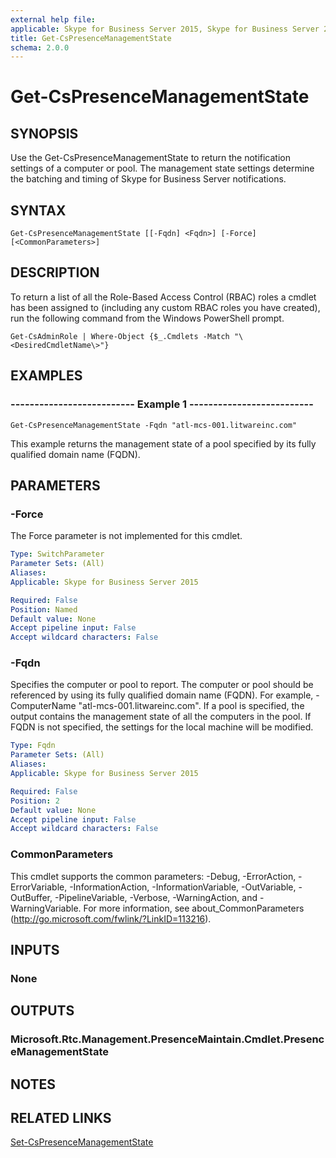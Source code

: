 ```yaml
---
external help file: 
applicable: Skype for Business Server 2015, Skype for Business Server 2019
title: Get-CsPresenceManagementState
schema: 2.0.0
---
```


# Get-CsPresenceManagementState

## SYNOPSIS
Use the Get-CsPresenceManagementState to return the notification settings of a computer or pool.
The management state settings determine the batching and timing of Skype for Business Server notifications.

## SYNTAX

```
Get-CsPresenceManagementState [[-Fqdn] <Fqdn>] [-Force] [<CommonParameters>]
```

## DESCRIPTION
To return a list of all the Role-Based Access Control (RBAC) roles a cmdlet has been assigned to (including any custom RBAC roles you have created), run the following command from the Windows PowerShell prompt.

`Get-CsAdminRole | Where-Object {$_.Cmdlets -Match "\<DesiredCmdletName\>"}`

## EXAMPLES

### -------------------------- Example 1 --------------------------
```
Get-CsPresenceManagementState -Fqdn "atl-mcs-001.litwareinc.com"
```

This example returns the management state of a pool specified by its fully qualified domain name (FQDN).


## PARAMETERS

### -Force
The Force parameter is not implemented for this cmdlet.

```yaml
Type: SwitchParameter
Parameter Sets: (All)
Aliases: 
Applicable: Skype for Business Server 2015

Required: False
Position: Named
Default value: None
Accept pipeline input: False
Accept wildcard characters: False
```

### -Fqdn
Specifies the computer or pool to report.
The computer or pool should be referenced by using its fully qualified domain name (FQDN).
For example, -ComputerName "atl-mcs-001.litwareinc.com".
If a pool is specified, the output contains the management state of all the computers in the pool.
If FQDN is not specified, the settings for the local machine will be modified.

```yaml
Type: Fqdn
Parameter Sets: (All)
Aliases: 
Applicable: Skype for Business Server 2015

Required: False
Position: 2
Default value: None
Accept pipeline input: False
Accept wildcard characters: False
```

### CommonParameters
This cmdlet supports the common parameters: -Debug, -ErrorAction, -ErrorVariable, -InformationAction, -InformationVariable, -OutVariable, -OutBuffer, -PipelineVariable, -Verbose, -WarningAction, and -WarningVariable. For more information, see about_CommonParameters (http://go.microsoft.com/fwlink/?LinkID=113216).


## INPUTS

### None


## OUTPUTS

### Microsoft.Rtc.Management.PresenceMaintain.Cmdlet.PresenceManagementState


## NOTES


## RELATED LINKS

[Set-CsPresenceManagementState](Set-CsPresenceManagementState.md)
